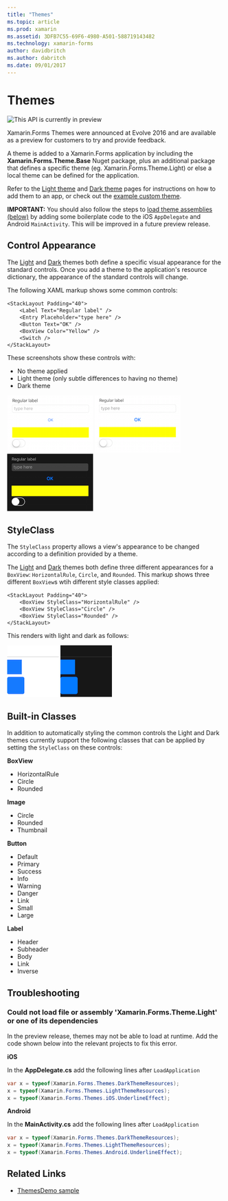 ```yaml
---
title: "Themes"
ms.topic: article
ms.prod: xamarin
ms.assetid: 3DFB7C55-69F6-4980-A501-588719143482
ms.technology: xamarin-forms
author: davidbritch
ms.author: dabritch
ms.date: 09/01/2017
---
```


# Themes

![](~/media/shared/preview.png "This API is currently in preview")

Xamarin.Forms Themes were announced at Evolve 2016 and are available as a
preview for customers to try and provide feedback.

A theme is added to a Xamarin.Forms application by including
the **Xamarin.Forms.Theme.Base** Nuget package, plus an additional
package that defines a specific theme (eg. Xamarin.Forms.Theme.Light)
or else a local theme can be defined for the application.

Refer to the [Light theme](light.md) and [Dark theme](dark.md) pages
for instructions on how to add them to an app, or check out the
[example custom theme](custom.md).

**IMPORTANT:** You should also follow the steps to [load theme assemblies (below)](#loadtheme)
by adding some boilerplate code to the iOS `AppDelegate` and Android `MainActivity`. This will
be improved in a future preview release.


## Control Appearance

The [Light](light.md) and [Dark](dark.md) themes both define a specific
visual appearance for the standard controls. Once you add a theme to the
application's resource dictionary, the appearance of the standard controls
will change.

The following XAML markup shows some common controls:

```xaml
<StackLayout Padding="40">
	<Label Text="Regular label" />
	<Entry Placeholder="type here" />
	<Button Text="OK" />
	<BoxView Color="Yellow" />
	<Switch />
</StackLayout>
```

These screenshots show these controls with:

* No theme applied
* Light theme (only subtle differences to having no theme)
* Dark theme

![](images/standard-none-sml.png "Controls without Theming") ![](images/standard-light-sml.png "Controls with Light Theme") ![](images/standard-dark-sml.png "Controls with Dark Theme")

<a name="styleclass" />

## StyleClass

The `StyleClass` property allows a view's appearance to be changed
according to a definition provided by a theme.

The [Light](light.md) and [Dark](dark.md) themes both define three different appearances for
a `BoxView`: `HorizontalRule`, `Circle`, and `Rounded`. This markup
shows three different `BoxView`s wtih different style classes applied:

```xaml
<StackLayout Padding="40">
	<BoxView StyleClass="HorizontalRule" />
	<BoxView StyleClass="Circle" />
	<BoxView StyleClass="Rounded" />
</StackLayout>
```

This renders with light and dark as follows:

![](images/boxview-light-sml.png "BoxView with a Light Theme StyleClass") ![](images/boxview-dark-sml.png "BoxView with a Dark Theme StyleClass")

<a name="builtin" />

## Built-in Classes

In addition to automatically styling the common controls
the Light and Dark themes currently support the following classes
that can be applied by setting the `StyleClass` on these controls:

**BoxView**

* HorizontalRule
* Circle
* Rounded

**Image**

* Circle
* Rounded
* Thumbnail

**Button**

* Default
* Primary
* Success
* Info
* Warning
* Danger
* Link
* Small
* Large

**Label**

* Header
* Subheader
* Body
* Link
* Inverse


## Troubleshooting

<a name="loadtheme" />

### Could not load file or assembly 'Xamarin.Forms.Theme.Light' or one of its dependencies

In the preview release, themes may not be able to load at runtime. Add the code
shown below into the relevant projects to fix this error.

**iOS**

In the **AppDelegate.cs** add the following lines after `LoadApplication`

```csharp
var x = typeof(Xamarin.Forms.Themes.DarkThemeResources);
x = typeof(Xamarin.Forms.Themes.LightThemeResources);
x = typeof(Xamarin.Forms.Themes.iOS.UnderlineEffect);
```

**Android**

In the **MainActivity.cs** add the following lines after `LoadApplication`

```csharp
var x = typeof(Xamarin.Forms.Themes.DarkThemeResources);
x = typeof(Xamarin.Forms.Themes.LightThemeResources);
x = typeof(Xamarin.Forms.Themes.Android.UnderlineEffect);
```


## Related Links

- [ThemesDemo sample](https://github.com/xamarin/xamarin-forms-samples/tree/master/Themes/ThemesDemo)

